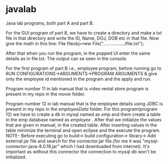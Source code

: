 # javalab
Java lab programs, both part A and part B. 

For the GUI program of part B, we have to create a directory and make a txt file in that directory and write the 
ID, Name, DOJ, DOB etc in that file.
Now give the math in this line:  File fileobj=new File("................./file.txt");

After that when you run the program, in the popped UI enter the same details as in file.txt.
The output can se seen in the console.

For the first program of part B i.e., employee program, before running go to RUN CONFIGURATIONS->ARGUMENTS->PROGRAM ARGUMENTS 
& give only the employee id mentioned in the program and the apply and run.

Program number 11 in lab manual that is video rental store program is present in my repo in the *movie* folder.

Program number 12 in lab manual that is the employee details using JDBC is present in my repo in the *employeeData* folder. 
For this program(program 12) we have to create a db in mysql named as *emp* and them create a table in the emp database named as *employee* . After that we initialize the values that are given in manual, in the created table. After inserting values in the table minimize the terminal and open eclipse and the execute the program. 
NOTE- Before executing go to build-> build configuration-> library-> Add external jar file and search for the connector.jar file.(for me it was "mysql-connector-java-8.0.19.jar" which I had downloaded from internet). It's important as without this connector the connection to mysql db won't be initialized.
